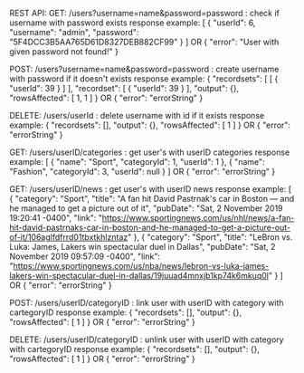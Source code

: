 REST API:
GET: /users?username=name&password=password : check if username with password exists
response example:
[
    {
        "userId": 6,
        "username": "admin",
        "password": "5F4DCC3B5AA765D61D8327DEB882CF99"
    }
]
OR
{
    "error": "User with given password not found!"
}

POST: /users?username=name&password=password : create username with password if it doesn't exists
response example:
{
  "recordsets": [
    [
      {
        "userId": 39
      }
    ]
  ],
  "recordset": [
    {
      "userId": 39
    }
  ],
  "output": {},
  "rowsAffected": [
    1,
    1
  ]
}
OR
{
    "error": "errorString"
}

DELETE: /users/userId : delete username with id if it exists
response example:
{
    "recordsets": [],
    "output": {},
    "rowsAffected": [
        1
    ]
}
OR
{
    "error": "errorString"
}

GET: /users/userID/categories : get user's with userID categories
response example:
[
    {
        "name": "Sport",
        "categoryId": 1,
        "userId": 1
    },
    {
        "name": "Fashion",
        "categoryId": 3,
        "userId": null
    }
]
OR
{
    "error": "errorString"
}

GET: /users/userID/news : get user's with userID news
response example:
[
    {
        "category": "Sport",
        "title": "A fan hit David Pastrnak's car in Boston — and he managed to get a picture out of it",
        "pubDate": "Sat, 2 November 2019 19:20:41 -0400",
        "link": "https://www.sportingnews.com/us/nhl/news/a-fan-hit-david-pastrnaks-car-in-boston-and-he-managed-to-get-a-picture-out-of-it/106aglfdfrrd01tbxtkhlzntaz"
    },
    {
        "category": "Sport",
        "title": "LeBron vs. Luka: James, Lakers win spectacular duel in Dallas",
        "pubDate": "Sat, 2 November 2019 09:57:09 -0400",
        "link": "https://www.sportingnews.com/us/nba/news/lebron-vs-luka-james-lakers-win-spectacular-duel-in-dallas/19juuad4mnxjb1kp74k6mkuq0l"
    }
]
OR
{
    "error": "errorString"
}

POST: /users/userID/categoryID : link user with userID with category with cartegoryID
response example:
{
    "recordsets": [],
    "output": {},
    "rowsAffected": [
        1
    ]
}
OR
{
    "error": "errorString"
}

DELETE: /users/userID/categoryID : unlink user with userID with category with cartegoryID
response example:
{
    "recordsets": [],
    "output": {},
    "rowsAffected": [
        1
    ]
}
OR
{
    "error": "errorString"
}